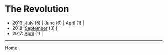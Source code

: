 # The Revolution

  * 2019: 
      [July](./the-revolution-2019-07.md) (5) | 
      [June](./the-revolution-2019-06.md) (6) | 
      [April](./the-revolution-2019-04.md) (1) | 
  * 2018: 
      [September](./the-revolution-2018-09.md) (3) | 
  * 2017: 
      [April](./the-revolution-2017-04.md) (1) | 

----

[Home](../)
